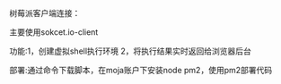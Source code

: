 树莓派客户端连接：

主要使用sokcet.io-client

功能:1，创建虚拟shell执行环境 2，将执行结果实时返回给浏览器后台

部署:通过命令下载脚本，在moja账户下安装node pm2，使用pm2部署代码
